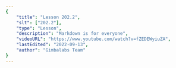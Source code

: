 ```yaml
---
{
    "title": "Lesson 202.2",
    "slt": ["202.2"],
    "type": "Lesson",
    "description": "Markdown is for everyone",
    "videoURL": "https://www.youtube.com/watch?v=fZEDEWyiuZA",
    "lastEdited": "2022-09-13",
    "author": "Gimbalabs Team"
}
---
```

